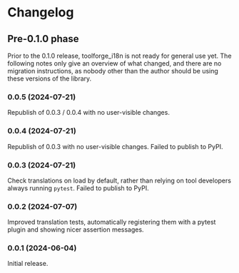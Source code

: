 # Changelog

## Pre-0.1.0 phase

Prior to the 0.1.0 release, toolforge_i18n is not ready for general use yet.
The following notes only give an overview of what changed,
and there are no migration instructions,
as nobody other than the author should be using these versions of the library.

### 0.0.5 (2024-07-21)

Republish of 0.0.3 / 0.0.4 with no user-visible changes.

### 0.0.4 (2024-07-21)

Republish of 0.0.3 with no user-visible changes.
Failed to publish to PyPI.

### 0.0.3 (2024-07-21)

Check translations on load by default,
rather than relying on tool developers always running `pytest`.
Failed to publish to PyPI.

### 0.0.2 (2024-07-07)

Improved translation tests,
automatically registering them with a pytest plugin
and showing nicer assertion messages.

### 0.0.1 (2024-06-04)

Initial release.

